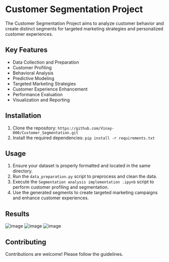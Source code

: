 # Customer Segmentation Project


The Customer Segmentation Project aims to analyze customer behavior and create distinct segments for targeted marketing strategies and personalized customer experiences.

## Key Features

- Data Collection and Preparation
- Customer Profiling
- Behavioral Analysis
- Predictive Modeling
- Targeted Marketing Strategies
- Customer Experience Enhancement
- Performance Evaluation
- Visualization and Reporting

## Installation

1. Clone the repository: `https://github.com/Vinay-000/Customer_Segmentation.git`
2. Install the required dependencies: `pip install -r requirements.txt`

## Usage

1. Ensure your dataset is properly formatted and located in the same directory.
2. Run the `data_preparation.py` script to preprocess and clean the data.
3. Execute the `Segmentation analysis implementation .ipynb` script to perform customer profiling and segmentation.
4. Use the generated segments to create targeted marketing campaigns and enhance customer experiences.

## Results
![image](https://github.com/Vinay-000/Customer_Segmentation/assets/56780725/53299013-b5f8-486f-bcce-0b538f93e59e)
![image](https://github.com/Vinay-000/Customer_Segmentation/assets/56780725/83c19866-a917-4a1b-a910-9171693823fd)
![image](https://github.com/Vinay-000/Customer_Segmentation/assets/56780725/5a87ca14-1eb3-4322-b687-f253856e9ccd)



## Contributing

Contributions are welcome! Please follow the guidelines.






